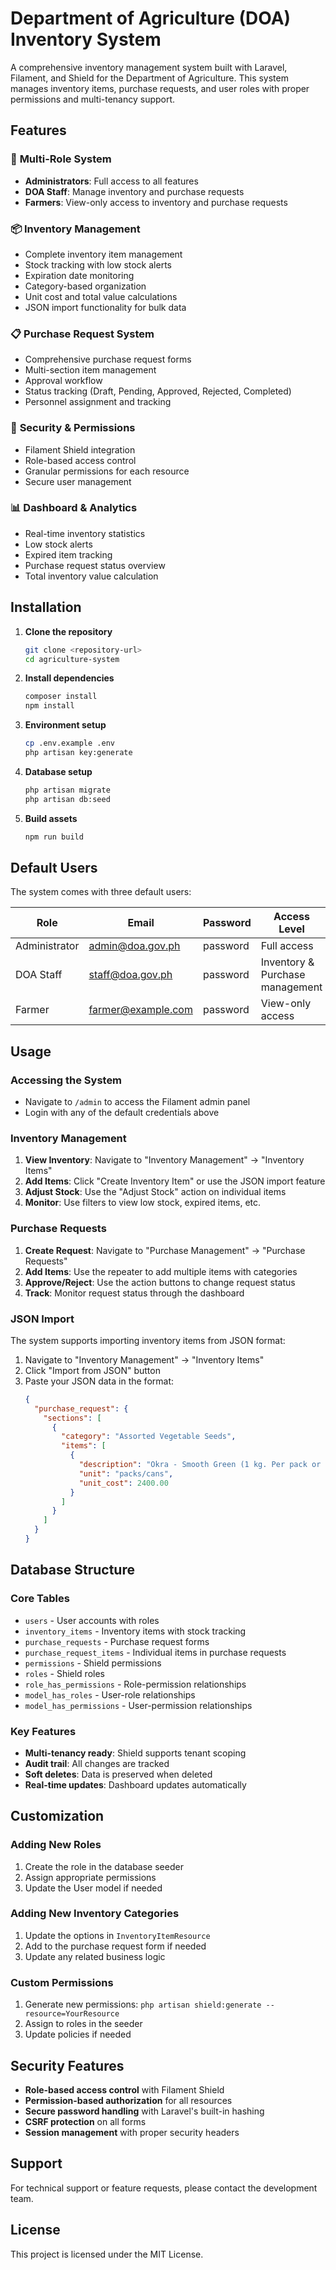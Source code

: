 # Department of Agriculture (DOA) Inventory System

A comprehensive inventory management system built with Laravel, Filament, and Shield for the Department of Agriculture. This system manages inventory items, purchase requests, and user roles with proper permissions and multi-tenancy support.

## Features

### 🏢 **Multi-Role System**
- **Administrators**: Full access to all features
- **DOA Staff**: Manage inventory and purchase requests
- **Farmers**: View-only access to inventory and purchase requests

### 📦 **Inventory Management**
- Complete inventory item management
- Stock tracking with low stock alerts
- Expiration date monitoring
- Category-based organization
- Unit cost and total value calculations
- JSON import functionality for bulk data

### 📋 **Purchase Request System**
- Comprehensive purchase request forms
- Multi-section item management
- Approval workflow
- Status tracking (Draft, Pending, Approved, Rejected, Completed)
- Personnel assignment and tracking

### 🔐 **Security & Permissions**
- Filament Shield integration
- Role-based access control
- Granular permissions for each resource
- Secure user management

### 📊 **Dashboard & Analytics**
- Real-time inventory statistics
- Low stock alerts
- Expired item tracking
- Purchase request status overview
- Total inventory value calculation

## Installation

1. **Clone the repository**
   ```bash
   git clone <repository-url>
   cd agriculture-system
   ```

2. **Install dependencies**
   ```bash
   composer install
   npm install
   ```

3. **Environment setup**
   ```bash
   cp .env.example .env
   php artisan key:generate
   ```

4. **Database setup**
   ```bash
   php artisan migrate
   php artisan db:seed
   ```

5. **Build assets**
   ```bash
   npm run build
   ```

## Default Users

The system comes with three default users:

| Role | Email | Password | Access Level |
|------|-------|----------|--------------|
| Administrator | admin@doa.gov.ph | password | Full access |
| DOA Staff | staff@doa.gov.ph | password | Inventory & Purchase management |
| Farmer | farmer@example.com | password | View-only access |

## Usage

### Accessing the System
- Navigate to `/admin` to access the Filament admin panel
- Login with any of the default credentials above

### Inventory Management
1. **View Inventory**: Navigate to "Inventory Management" → "Inventory Items"
2. **Add Items**: Click "Create Inventory Item" or use the JSON import feature
3. **Adjust Stock**: Use the "Adjust Stock" action on individual items
4. **Monitor**: Use filters to view low stock, expired items, etc.

### Purchase Requests
1. **Create Request**: Navigate to "Purchase Management" → "Purchase Requests"
2. **Add Items**: Use the repeater to add multiple items with categories
3. **Approve/Reject**: Use the action buttons to change request status
4. **Track**: Monitor request status through the dashboard

### JSON Import
The system supports importing inventory items from JSON format:

1. Navigate to "Inventory Management" → "Inventory Items"
2. Click "Import from JSON" button
3. Paste your JSON data in the format:
   ```json
   {
     "purchase_request": {
       "sections": [
         {
           "category": "Assorted Vegetable Seeds",
           "items": [
             {
               "description": "Okra - Smooth Green (1 kg. Per pack or can)",
               "unit": "packs/cans",
               "unit_cost": 2400.00
             }
           ]
         }
       ]
     }
   }
   ```

## Database Structure

### Core Tables
- `users` - User accounts with roles
- `inventory_items` - Inventory items with stock tracking
- `purchase_requests` - Purchase request forms
- `purchase_request_items` - Individual items in purchase requests
- `permissions` - Shield permissions
- `roles` - Shield roles
- `role_has_permissions` - Role-permission relationships
- `model_has_roles` - User-role relationships
- `model_has_permissions` - User-permission relationships

### Key Features
- **Multi-tenancy ready**: Shield supports tenant scoping
- **Audit trail**: All changes are tracked
- **Soft deletes**: Data is preserved when deleted
- **Real-time updates**: Dashboard updates automatically

## Customization

### Adding New Roles
1. Create the role in the database seeder
2. Assign appropriate permissions
3. Update the User model if needed

### Adding New Inventory Categories
1. Update the options in `InventoryItemResource`
2. Add to the purchase request form if needed
3. Update any related business logic

### Custom Permissions
1. Generate new permissions: `php artisan shield:generate --resource=YourResource`
2. Assign to roles in the seeder
3. Update policies if needed

## Security Features

- **Role-based access control** with Filament Shield
- **Permission-based authorization** for all resources
- **Secure password handling** with Laravel's built-in hashing
- **CSRF protection** on all forms
- **Session management** with proper security headers

## Support

For technical support or feature requests, please contact the development team.

## License

This project is licensed under the MIT License. 
